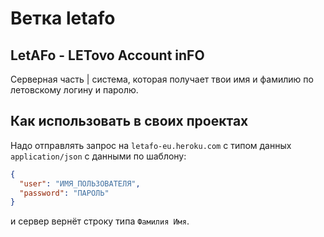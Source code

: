 # Ветка letafo
## LetAFo - LETovo Account inFO 

Серверная часть | система, которая получает твои имя и фамилию по летовскому логину и паролю.

## Как использовать в своих проектах

Надо отправлять запрос на `letafo-eu.heroku.com` с типом данных `application/json` с данными по шаблону:

```json
{
  "user": "ИМЯ_ПОЛЬЗОВАТЕЛЯ",
  "password": "ПАРОЛЬ"
}
```

и сервер вернёт строку типа `Фамилия Имя`.
